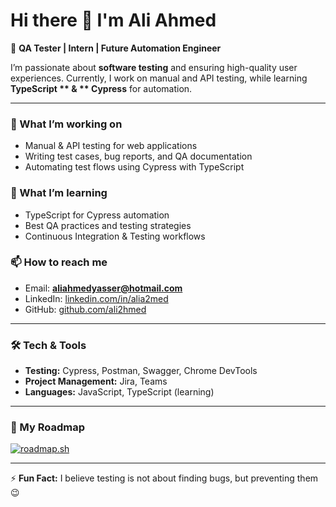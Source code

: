 # Hi there 👋 I'm Ali Ahmed  

🚀 **QA Tester | Intern | Future Automation Engineer**  

I’m passionate about **software testing** and ensuring high-quality user experiences. Currently, I work on manual and API testing, while learning **TypeScript ** & ** Cypress** for automation.  

---

### 🔭 What I’m working on
- Manual & API testing for web applications  
- Writing test cases, bug reports, and QA documentation  
- Automating test flows using Cypress with TypeScript  

### 🌱 What I’m learning
- TypeScript for Cypress automation  
- Best QA practices and testing strategies  
- Continuous Integration & Testing workflows  

### 📫 How to reach me
- Email: **aliahmedyasser@hotmail.com**  
- LinkedIn: [linkedin.com/in/alia2med](https://www.linkedin.com/in/alia2med/)   
- GitHub: [github.com/ali2hmed](https://github.com/ali2hmed)  

---

### 🛠 Tech & Tools
- **Testing:** Cypress, Postman, Swagger, Chrome DevTools  
- **Project Management:** Jira, Teams  
- **Languages:** JavaScript, TypeScript (learning)  

---

### 📌 My Roadmap
<a href="https://roadmap.sh">
  <img src="https://roadmap.sh/card/wide/6864e2911ed6bc62a20006d9?variant=dark&roadmaps=%2Cqa" alt="roadmap.sh"/>
</a>

---

⚡ **Fun Fact:** I believe testing is not about finding bugs, but preventing them 😉

